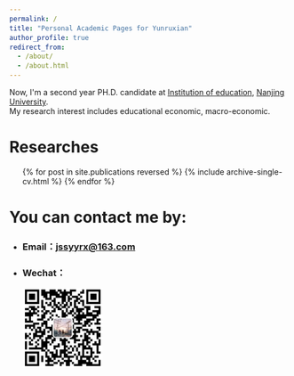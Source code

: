 ```yaml
---
permalink: /
title: "Personal Academic Pages for Yunruxian"
author_profile: true
redirect_from: 
  - /about/
  - /about.html
---
```

  
  
Now, I'm a second year PH.D. candidate at [Institution of education](https://edu.nju.edu.cn/main.htm), [Nanjing University](https://www.nju.edu.cn/).    
My research interest includes educational economic, macro-economic.
  
Researches
======
  <ul>{% for post in site.publications reversed %}
      {% include archive-single-cv.html %}
  {% endfor %}</ul>
<!--字体被_page.css冲了，所以字体变大了，-->
  
  
You can contact me by:
======
- ### Email：[jssyyrx@163.com](mailto:jssyyrx@163.com)   
- ### Wechat：
  <img src="../images/weichat.png" style="zoom:20%" />
